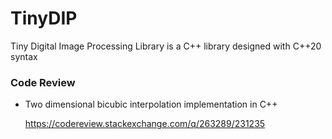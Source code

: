 # TinyDIP
Tiny Digital Image Processing Library is a C++ library designed with C++20 syntax

### Code Review

- Two dimensional bicubic interpolation implementation in C++
  
  https://codereview.stackexchange.com/q/263289/231235
  



